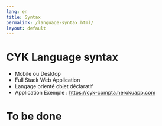 ```yaml
---
lang: en
title: Syntax
permalink: /language-syntax.html/
layout: default
---
```

# CYK Language syntax
- Mobile ou Desktop
- Full Stack Web Application
- Langage orienté objet déclaratif
- Application Exemple : https://cyk-compta.herokuapp.com

# To be done